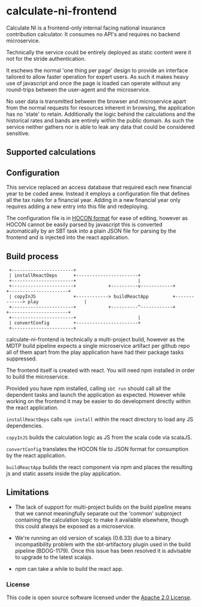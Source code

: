 
# calculate-ni-frontend

Calculate NI is a frontend-only internal facing national insurance
contribution calculator. It consumes no API's and requires no backend
microservice. 

Technically the service could be entirely deployed as
static content were it not for the stride authentication. 

It eschews the normal 'one thing per page' design to provide an
interface tailored to allow faster operation for expert users. As such
it makes heavy use of javascript and once the page is loaded can
operate without any round-trips between the user-agent and the
microservice. 

No user data is transmitted between the browser and microservice apart
from the normal requests for resources inherent in browsing, the
application has no 'state' to retain. Additionally the logic behind
the calculations and the historical rates and bands are entirely
within the public domain. As such the service neither gathers nor is
able to leak any data that could be considered sensitive. 

## Supported calculations



## Configuration

This service replaced an access database that required each new
financial year to be coded anew. Instead it employs a configuration
file that defines all the tax rules for a financial year. Adding in a
new financial year only requires adding a new entry into this file and
redeploying. 

The configuration file is in [HOCON format]("https://github.com/lightbend/config/blob/master/HOCON.md#hocon-human-optimized-config-object-notation")
for ease of editing, however as HOCON cannot be easily parsed by
javascript this is converted automatically by an SBT task into a plain
JSON file for parsing by the frontend and is injected into the react
application.

## Build process 

```
 +-----------------------+
 | installReactDeps      +-----------------------+
 +-----------------------+                       |
 +-----------------------+            +----------v------------+             +----------------------+
 | copyInJS              +------------> buildReactApp         +-------------> play                 |
 +-----------------------+            +----------^------------+             +----------------------+
 +-----------------------+                       |
 | convertConfig         +-----------------------+
 +-----------------------+
```

calculate-ni-frontend is technically a multi-project build, however as
the MDTP build pipeline expects a single microservice artifact per
github repo all of them apart from the play application have had their
package tasks suppressed. 

The frontend itself is created with react. You will need npm installed
in order to build the microservice.

Provided you have npm installed, calling `sbt run` should call all the
dependent tasks and launch the application as expected. However while
working on the frontend it may be easier to do development directly
within the react application. 

`installReactDeps` calls `npm install` within the react directory to load
any JS dependencies. 

`copyInJS` builds the calculation logic as JS from the scala code via
scalaJS. 

`convertConfig` translates the HOCON file to JSON format for consumption by
the react application. 

`buildReactApp` builds the react component via npm and places the
resulting js and static assets inside the play application. 

## Limitations 

- The lack of support for multi-project builds on the build pipeline
  means that we cannot meaningfully separate out the 'common'
  subproject containing the calculation logic to make it available
  elsewhere, though this could always be exposed as a microservice. 
  
- We're running an old version of scalajs (0.6.33) due to a binary
  incompatibility problem with the sbt-artifactory plugin used in the
  build pipeline (BDOG-1179). Once this issue has been resolved it is
  advisable to upgrade to the latest scalajs.

- npm can take a while to build the react app. 

### License

This code is open source software licensed under the [Apache 2.0 License]("http://www.apache.org/licenses/LICENSE-2.0.html").
